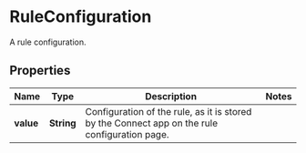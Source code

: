 

# RuleConfiguration

A rule configuration.

## Properties

Name | Type | Description | Notes
------------ | ------------- | ------------- | -------------
**value** | **String** | Configuration of the rule, as it is stored by the Connect app on the rule configuration page. | 



